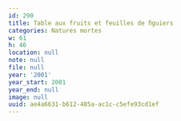 ```yaml
---
id: 290
title: Table aux fruits et feuilles de ﬁguiers
categories: Natures mortes
w: 61
h: 46
location: null
note: null
file: null
year: '2001'
year_start: 2001
year_end: null
image: null
uuid: ae4a6631-b612-485a-ac1c-c5efe93cd1ef
---
```


